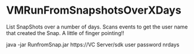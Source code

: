 VMRunFromSnapshotsOverXDays
===========================
List SnapShots over a number of days. Scans events to get the user name
that created the Snap. A little of finger pointing!!

java -jar RunfromSnap.jar https://VC Server/sdk user password nrdays

